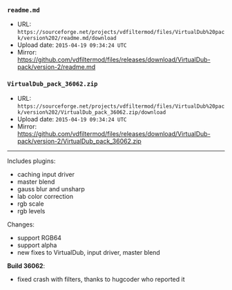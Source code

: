 ### `readme.md`

- URL: `https://sourceforge.net/projects/vdfiltermod/files/VirtualDub%20pack/version%202/readme.md/download`
- Upload date: `2015-04-19 09:34:24 UTC`
- Mirror: https://github.com/vdfiltermod/files/releases/download/VirtualDub-pack/version-2/readme.md


### `VirtualDub_pack_36062.zip`

- URL: `https://sourceforge.net/projects/vdfiltermod/files/VirtualDub%20pack/version%202/VirtualDub_pack_36062.zip/download`
- Upload date: `2015-04-19 09:34:24 UTC`
- Mirror: https://github.com/vdfiltermod/files/releases/download/VirtualDub-pack/version-2/VirtualDub_pack_36062.zip

---

Includes plugins:

*  caching input driver
*  master blend
*  gauss blur and unsharp
*  lab color correction
*  rgb scale
*  rgb levels

Changes:

*  support RGB64
*  support alpha
*  new fixes to VirtualDub, input driver, master blend

**Build 36062**:

*  fixed crash with filters, thanks to hugcoder who reported it
